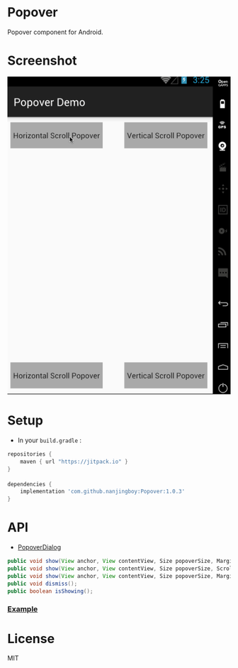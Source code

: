 # Popover
Popover component for Android.

# Screenshot

![Popover Screenshot](Screenshot.gif)

# Setup

* In your `build.gradle` :

```gradle
repositories {
    maven { url "https://jitpack.io" }
}

dependencies {
    implementation 'com.github.nanjingboy:Popover:1.0.3'
}
```

# API

* [PopoverDialog](library/src/main/java/me/tom/popover/PopoverDialog.java)

```java
public void show(View anchor, View contentView, Size popoverSize, Margin popoverMargin);
public void show(View anchor, View contentView, Size popoverSize, ScrollOrientation orientation);
public void show(View anchor, View contentView, Size popoverSize, Margin popoverMargin, ScrollOrientation orientation);
public void dismiss();
public boolean isShowing();
```

### [Example](sample/src/main)

# License

MIT